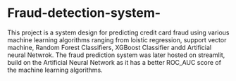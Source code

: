 # Fraud-detection-system-
This project is a system design for predicting credit card fraud using various machine learning algorithms ranging from loistic regression, support  vector machine, Random Forest Classifiers, XGBoost Classifier andd Artificial neural Netwrok.
The fraud prediction system was later hosted on streamlit, build on the Artificial Neural Network as it has a better ROC_AUC score of the machine learning algorithms. 

